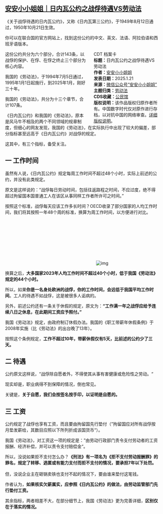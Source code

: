 <!--1737488128000-->
[安安小小姐姐｜日内瓦公约之战俘待遇VS劳动法](https://chinadigitaltimes.net/chinese/715265.html)
------

<p>《关于战俘待遇的日内瓦公约》，又称《日内瓦第三公约》，于1949年8月12日通过，1950年10月21日生效。</p><p>你可以在联合国的官方网站上，找到这份公约的中文、英文、法语、阿拉伯语和西班牙语版本。</p><div style="width:42%;float:right;padding-left:20px"><div class="su-spoiler su-spoiler-style-fancy su-spoiler-icon-chevron-circle" data-scroll-offset="0" data-anchor-in-url="no"><div class="su-spoiler-title" tabindex="0" role="button"><span class="su-spoiler-icon"></span>CDT 档案卡</div><div class="su-spoiler-content su-u-clearfix su-u-trim"><strong>标题：</strong>日内瓦公约之战俘待遇VS劳动法<br><strong>作者：</strong><a href="https://chinadigitaltimes.net/space/安安小小姐姐" target="_blank">安安小小姐姐</a><br><strong>发表日期：</strong>2025.1.21<br><strong>来源：</strong><a href="https://web.archive.org/web/20250121180541/https://mp.weixin.qq.com/s/qXcJryU2yq1uYEO9F71zxg" target="_blank">微信公众号“安安小小姐姐”</a><br><strong>主题归类：</strong><a href="https://chinadigitaltimes.net/space/劳动法" target="_blank">劳动法</a><br><strong>CDS收藏：</strong><a href="https://chinadigitaltimes.net/space/%E5%85%AC%E6%B0%91%E9%A6%86" target="_blank" rel="noopener">公民馆</a><br><strong>版权说明：</strong>该作品版权归原作者所有。中国数字时代仅对原作进行存档，以对抗中国的网络审查。<a href="https://chinadigitaltimes.net/chinese/copyright">详细版权说明</a>。</div></div></div><p>这份公约共分为六个部分，合计143条，以战俘的保护、在俘、在俘之终止三个部分为核心内容。</p><p>我国的《劳动法》，于1994年7月5日通过，1995年1月1日起施行，到2025年1月，刚好三十年。</p><p>我国的《劳动法》，共分为十三个章节，合计107条。</p><p>《日内瓦公约》和我国的《劳动法》，原本是风马牛不相及的两个不同领域的规章制度，但细心的网友发现，我国的《劳动法》，在实际执行中出现了较大的偏差，部分指标甚至远高于《日内瓦公约》对战俘的规定。</p><p>这其中，有三个指标，备受关注。</p><h2>一 工作时间</h2><p>虽然有人说，《日内瓦公约》规定每周工作时间不超过48个小时，实际上前述的公约，并没有此类规定。</p><p>原文是这样说的：“战俘每日劳动时间，包括往返路程之时间，不应过度，绝不得超过拘留国本国普通工人在该区从事同样工作者所许可之时间。”</p><p>按照这个标准，战俘每天应该工作多长时间？OECD收录了部分国家的人均工作时间，我们将其按照一年48个周的标准，换算为周工作时间，以方便进行对比。</p><p><img decoding="async" src="data:image/svg+xml,%3Csvg%20xmlns='http://www.w3.org/2000/svg'%20viewBox='0%200%200%200'%3E%3C/svg%3E" alt="img" data-lazy-src="https://chinadigitaltimes.net/chinese/files/2025/01/post-715265-678fe2727c9f3."><noscript><img decoding="async" src="https://chinadigitaltimes.net/chinese/files/2025/01/post-715265-678fe2727c9f3." alt="img"></noscript></p><p>换算之后，<strong>大多国家2023年人均工作时间不超过40个小时，低于我国《劳动法》规定的44个小时。</strong></p><p>所以，如果<strong>你是一名身处欧洲的战俘，你的工作时间，会远低于我国平均工作时间</strong>。工人的待遇不如战俘，这是被很多人诟病的。</p><p>另外，前述公约还有一条关于休假的规定，原文为：<strong>“工作满一年之战俘应给予连续八日之休息，在此期间工资应予照付。”</strong></p><p>我国《劳动法》规定，由政府制订休假办法。我国的《职工带薪年休假条例》于2008年实施（比《劳动法》的出台晚了13年）。</p><p>按照这个条例规定，<strong>工作不超过10年，带薪休假仅有5天，比前述的公约少了三天。</strong></p><h2>二 待遇</h2><p>公约原文这样说，“战俘除自愿者外，不得使其从事有害健康或危险性之劳动。“</p><p>现实却是，职业病得不到保障的情况，倒也常见。</p><p>关键是，<strong>关于自愿，我们会按签名按手印，以证明是自愿的。</strong></p><h2>三 工资</h2><p>公约规定了战俘也享有工资，而且要由拘留国先行垫付（”拘留国应对所有战俘按月垫发薪给，其数目应照以下所列折成该国货币“）。</p><p>我国《劳动法》，对工资这一项的规定是：”由劳动行政部门责令支付劳动者的工资报酬、经济补偿，并可以责令支付赔偿金“。</p><p>所以，没说如果拒不支付怎么办？<strong>《刑法》有一项名为《拒不支付劳动报酬罪》的罪名，规定了转移、逃匿或有能力支付而拒不支付的情况，要承担7年以下处罚。<br></strong><br>但，没说企业主在砸锅卖铁也支付不起的情况下，要由谁来垫付这笔钱。</p><p>作者认为，<strong>如果核实欠薪属实，应参照《日内瓦公约》的做法，由劳动监管部门先行垫付工资。</strong></p><p>其余指标，两者相差不大，在部分细节上，我国《劳动法》更为完善详细，<strong>区别仅在于落实的情况。</strong></p><div class="addtoany_share_save_container addtoany_content addtoany_content_bottom"><div class="a2a_kit a2a_kit_size_32 addtoany_list" data-a2a-url="https://chinadigitaltimes.net/chinese/715265.html" data-a2a-title="安安小小姐姐｜日内瓦公约之战俘待遇VS劳动法"><a class="a2a_button_facebook" href="https://www.addtoany.com/add_to/facebook?linkurl=https%3A%2F%2Fchinadigitaltimes.net%2Fchinese%2F715265.html&amp;linkname=%E5%AE%89%E5%AE%89%E5%B0%8F%E5%B0%8F%E5%A7%90%E5%A7%90%EF%BD%9C%E6%97%A5%E5%86%85%E7%93%A6%E5%85%AC%E7%BA%A6%E4%B9%8B%E6%88%98%E4%BF%98%E5%BE%85%E9%81%87VS%E5%8A%B3%E5%8A%A8%E6%B3%95" title="Facebook" rel="nofollow noopener" target="_blank"></a><a class="a2a_button_twitter" href="https://www.addtoany.com/add_to/twitter?linkurl=https%3A%2F%2Fchinadigitaltimes.net%2Fchinese%2F715265.html&amp;linkname=%E5%AE%89%E5%AE%89%E5%B0%8F%E5%B0%8F%E5%A7%90%E5%A7%90%EF%BD%9C%E6%97%A5%E5%86%85%E7%93%A6%E5%85%AC%E7%BA%A6%E4%B9%8B%E6%88%98%E4%BF%98%E5%BE%85%E9%81%87VS%E5%8A%B3%E5%8A%A8%E6%B3%95" title="Twitter" rel="nofollow noopener" target="_blank"></a><a class="a2a_button_telegram" href="https://www.addtoany.com/add_to/telegram?linkurl=https%3A%2F%2Fchinadigitaltimes.net%2Fchinese%2F715265.html&amp;linkname=%E5%AE%89%E5%AE%89%E5%B0%8F%E5%B0%8F%E5%A7%90%E5%A7%90%EF%BD%9C%E6%97%A5%E5%86%85%E7%93%A6%E5%85%AC%E7%BA%A6%E4%B9%8B%E6%88%98%E4%BF%98%E5%BE%85%E9%81%87VS%E5%8A%B3%E5%8A%A8%E6%B3%95" title="Telegram" rel="nofollow noopener" target="_blank"></a><a class="a2a_button_reddit" href="https://www.addtoany.com/add_to/reddit?linkurl=https%3A%2F%2Fchinadigitaltimes.net%2Fchinese%2F715265.html&amp;linkname=%E5%AE%89%E5%AE%89%E5%B0%8F%E5%B0%8F%E5%A7%90%E5%A7%90%EF%BD%9C%E6%97%A5%E5%86%85%E7%93%A6%E5%85%AC%E7%BA%A6%E4%B9%8B%E6%88%98%E4%BF%98%E5%BE%85%E9%81%87VS%E5%8A%B3%E5%8A%A8%E6%B3%95" title="Reddit" rel="nofollow noopener" target="_blank"></a><a class="a2a_button_whatsapp" href="https://www.addtoany.com/add_to/whatsapp?linkurl=https%3A%2F%2Fchinadigitaltimes.net%2Fchinese%2F715265.html&amp;linkname=%E5%AE%89%E5%AE%89%E5%B0%8F%E5%B0%8F%E5%A7%90%E5%A7%90%EF%BD%9C%E6%97%A5%E5%86%85%E7%93%A6%E5%85%AC%E7%BA%A6%E4%B9%8B%E6%88%98%E4%BF%98%E5%BE%85%E9%81%87VS%E5%8A%B3%E5%8A%A8%E6%B3%95" title="WhatsApp" rel="nofollow noopener" target="_blank"></a><a class="a2a_button_email" href="https://www.addtoany.com/add_to/email?linkurl=https%3A%2F%2Fchinadigitaltimes.net%2Fchinese%2F715265.html&amp;linkname=%E5%AE%89%E5%AE%89%E5%B0%8F%E5%B0%8F%E5%A7%90%E5%A7%90%EF%BD%9C%E6%97%A5%E5%86%85%E7%93%A6%E5%85%AC%E7%BA%A6%E4%B9%8B%E6%88%98%E4%BF%98%E5%BE%85%E9%81%87VS%E5%8A%B3%E5%8A%A8%E6%B3%95" title="Email" rel="nofollow noopener" target="_blank"></a><a class="a2a_button_copy_link" href="https://www.addtoany.com/add_to/copy_link?linkurl=https%3A%2F%2Fchinadigitaltimes.net%2Fchinese%2F715265.html&amp;linkname=%E5%AE%89%E5%AE%89%E5%B0%8F%E5%B0%8F%E5%A7%90%E5%A7%90%EF%BD%9C%E6%97%A5%E5%86%85%E7%93%A6%E5%85%AC%E7%BA%A6%E4%B9%8B%E6%88%98%E4%BF%98%E5%BE%85%E9%81%87VS%E5%8A%B3%E5%8A%A8%E6%B3%95" title="Copy Link" rel="nofollow noopener" target="_blank"></a><a class="a2a_dd addtoany_share_save addtoany_share" href="https://www.addtoany.com/share"></a></div></div>
